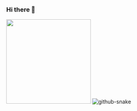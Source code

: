 ### Hi there 👋

<!--
**gj0422/gj0422** is a ✨ _special_ ✨ repository because its `README.md` (this file) appears on your GitHub profile.

Here are some ideas to get you started:

- 🔭 I’m currently working on ...
- 🌱 I’m currently learning ...
- 👯 I’m looking to collaborate on ...
- 🤔 I’m looking for help with ...
- 💬 Ask me about ...
- 📫 How to reach me: ...
- 😄 Pronouns: ...
- ⚡ Fun fact: ...
-->
  <!-- knock code pictures 敲代码的图片 -->
  <!-- knock code pictures 敲代码的图片 -->
  <picture>
    <source media="(prefers-color-scheme: dark)" srcset="https://cdn.jsdelivr.net/gh/gj0422/gj0422/assets/images/coding.gif" />
    <source media="(prefers-color-scheme: light)" srcset="https://cdn.jsdelivr.net/gh/gj0422/gj0422/assets/images/developer.svg" height="225px" />
    <img src="https://cdn.jsdelivr.net/gh/gj0422/gj0422/assets/images/coding.gif" />
  </picture>
    <!-- Snake Code Contribution Map 贪吃蛇代码贡献图 -->
  <picture>
    <source media="(prefers-color-scheme: dark)" srcset="https://cdn.jsdelivr.net/gh/gj0422/gj0422/profile-snake-contrib/github-contribution-grid-snake-dark.svg" />
    <source media="(prefers-color-scheme: light)" srcset="https://cdn.jsdelivr.net/gh/gj0422/gj0422/profile-snake-contrib/github-contribution-grid-snake.svg" />
    <img alt="github-snake" src="https://cdn.jsdelivr.net/gh/gj0422/gj0422/profile-snake-contrib/github-contribution-grid-snake-dark.svg" />
  </picture>
